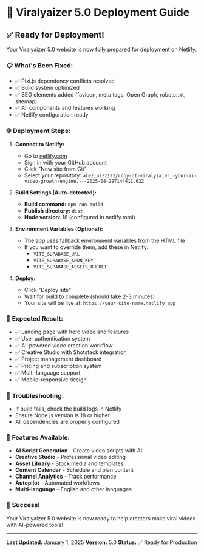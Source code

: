 # 🚀 Viralyaizer 5.0 Deployment Guide

## ✅ **Ready for Deployment!**

Your Viralyaizer 5.0 website is now fully prepared for deployment on Netlify.

### 📋 **What's Been Fixed:**
- ✅ Pixi.js dependency conflicts resolved
- ✅ Build system optimized
- ✅ SEO elements added (favicon, meta tags, Open Graph, robots.txt, sitemap)
- ✅ All components and features working
- ✅ Netlify configuration ready

### 🌐 **Deployment Steps:**

1. **Connect to Netlify:**
   - Go to [netlify.com](https://netlify.com)
   - Sign in with your GitHub account
   - Click "New site from Git"
   - Select your repository: `aleziuzzz123/copy-of-viralyzaier_-your-ai-video-growth-engine.---2025-08-29T144411.622`

2. **Build Settings (Auto-detected):**
   - **Build command:** `npm run build`
   - **Publish directory:** `dist`
   - **Node version:** 18 (configured in netlify.toml)

3. **Environment Variables (Optional):**
   - The app uses fallback environment variables from the HTML file
   - If you want to override them, add these in Netlify:
     - `VITE_SUPABASE_URL`
     - `VITE_SUPABASE_ANON_KEY`
     - `VITE_SUPABASE_ASSETS_BUCKET`

4. **Deploy:**
   - Click "Deploy site"
   - Wait for build to complete (should take 2-3 minutes)
   - Your site will be live at: `https://your-site-name.netlify.app`

### 🎯 **Expected Result:**
- ✅ Landing page with hero video and features
- ✅ User authentication system
- ✅ AI-powered video creation workflow
- ✅ Creative Studio with Shotstack integration
- ✅ Project management dashboard
- ✅ Pricing and subscription system
- ✅ Multi-language support
- ✅ Mobile-responsive design

### 🔧 **Troubleshooting:**
- If build fails, check the build logs in Netlify
- Ensure Node.js version is 18 or higher
- All dependencies are properly configured

### 📱 **Features Available:**
- **AI Script Generation** - Create video scripts with AI
- **Creative Studio** - Professional video editing
- **Asset Library** - Stock media and templates
- **Content Calendar** - Schedule and plan content
- **Channel Analytics** - Track performance
- **Autopilot** - Automated workflows
- **Multi-language** - English and other languages

### 🎉 **Success!**
Your Viralyaizer 5.0 website is now ready to help creators make viral videos with AI-powered tools!

---
**Last Updated:** January 1, 2025
**Version:** 5.0
**Status:** ✅ Ready for Production
